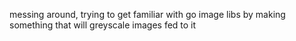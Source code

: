 messing around, trying to get familiar with go image libs by making something that will greyscale images fed to it
